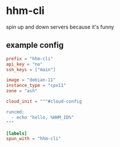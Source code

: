 # hhm-cli

spin up and down servers because it's funny

## example config

```toml
prefix = "hhm-cli"
api_key = "no"
ssh_keys = ["main"]

image = "debian-11"
instance_type = "cpx11"
zone = "ash"

cloud_init = """#cloud-config

runcmd:
  - echo "hello, %HHM_ID%"
"""

[labels]
spun_with = "hhm-cli"
```
